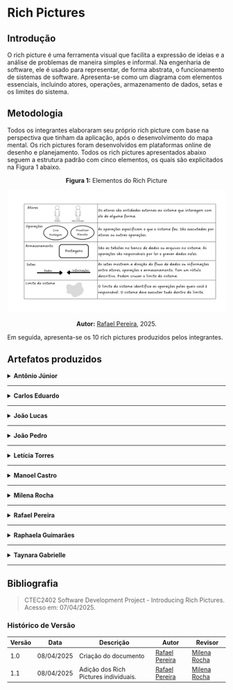 # Rich Pictures

## Introdução

O rich picture é uma ferramenta visual que facilita a expressão de ideias e a análise de problemas de maneira simples e informal. Na engenharia de software, ele é usado para representar, de forma abstrata, o funcionamento de sistemas de software. Apresenta-se como um diagrama com elementos essenciais, incluindo atores, operações, armazenamento de dados, setas e os limites do sistema.


## Metodologia

Todos os integrantes elaboraram seu próprio rich picture com base na perspectiva que tinham da aplicação, após o desenvolvimento do mapa mental. Os rich pictures foram desenvolvidos em plataformas online de desenho e planejamento. 
Todos os rich pictures apresentados abaixo seguem a estrutura padrão com cinco elementos, os quais são explicitados na Figura 1 abaixo.

<center>

**Figura 1:** Elementos do Rich Picture

![Mapa Mental](assets/LegendaRichPicture.png)

**Autor:** [Rafael Pereira](https://github.com/rafgpereira), 2025.
</center>

Em seguida, apresenta-se os 10 rich pictures produzidos pelos integrantes.

<a id="artefatos"></a>

## Artefatos produzidos

<details>
<summary><b>Antônio Júnior</b></summary>

<center>

**Figura 2:** Rich Picture Antônio Júnior

![Antonio Junior](assets/RPAntonio.png)

**Autor:** [Antônio Júnior](https://github.com/antonioleaojr), 2025.
</center>
</details>

---

<details>
<summary><b>Carlos Eduardo</b></summary>

<center>

**Figura 3:** Rich Picture Carlos Eduardo

![Carlos Eduardo](assets/RPCarlos.png)

**Autor:** [Carlos Eduardo](https://github.com/dudupaz), 2025.
</center>
</details>

---

<details>
<summary><b>João Lucas</b></summary>

<center>

**Figura 4:** Rich Picture João Lucas

![João Lucas](assets/RPJLucas.png)

**Autor:** [João Lucas](https://github.com/jlucasiqueira), 2025.
</center>
</details>

---

<details>
<summary><b>João Pedro</b></summary>

<center>

**Figura 5:** Rich Picture João Pedro

![João Pedro](assets/RPJPedro.png)

**Autor:** [João Pedro](https://github.com/JoaoPedrooSS), 2025.
</center>
</details>

---
<details>
<summary><b>Letícia Torres</b></summary>

<center>

**Figura 6:** Rich Picture Letícia Torres

![Letícia Torres](assets/RPLeticia.png)

**Autor:** [Letícia Torres](https://github.com/leticiatmartins), 2025.
</center>
</details>

---
<details>
<summary><b>Manoel Castro</b></summary>

<center>

**Figura 7:** Rich Picture Manoel Castro

![Manoel Castro](assets/RPManoel.png)

**Autor:** [Manoel Castro](https://github.com/manoelmoura), 2025.
</center>
</details>

---
<details>
<summary><b>Milena Rocha</b></summary>

<center>

**Figura 8:** Rich Picture Milena Rocha

![Milena Rocha](assets/RPMilena.png)

**Autor:** [Milena Rocha](https://github.com/MilenaFRocha), 2025.
</center>
</details>

---
<details>
<summary><b>Rafael Pereira</b></summary>

<center>

**Figura 9:** Rich Picture Rafael Pereira

![Rafael Pereira](assets/RPRafael.png)

**Autor:** [Rafael Pereira](https://github.com/rafgpereira), 2025.
</center>
</details>

---
<details>
<summary><b>Raphaela Guimarães</b></summary>

<center>

**Figura 10:** Rich Picture Raphaela Guimarães

![Raphaela Guimarães](assets/RPRaphaela.png)

**Autor:** [Raphaela Guimarães](https://github.com/raphaiela), 2025.
</center>
</details>

---
<details>
<summary><b>Taynara Gabrielle</b></summary>

<center>

**Figura 11:** Rich Picture Taynara Gabrielle

![Taynara Gabrielle](assets/RPTaynara.png)

**Autor:** [Taynara Gabrielle](https://github.com/taybalau), 2025.
</center>
</details>

---

## Bibliografia

> CTEC2402 Software Development Project - Introducing Rich Pictures. Acesso em: 07/04/2025.


### Histórico de Versão

| Versão | Data       | Descrição                                      | Autor               | Revisor            |
|--------|------------|------------------------------------------------|---------------------|--------------------|
| 1.0    | 08/04/2025 | Criação do documento | [Rafael Pereira](https://github.com/rafgpereira)   |  [Milena Rocha](https://github.com/milenafrocha)  |
| 1.1    | 08/04/2025 | Adição dos Rich Pictures individuais. | [Rafael Pereira](https://github.com/rafgpereira)   |  [Milena Rocha](https://github.com/milenafrocha)  |